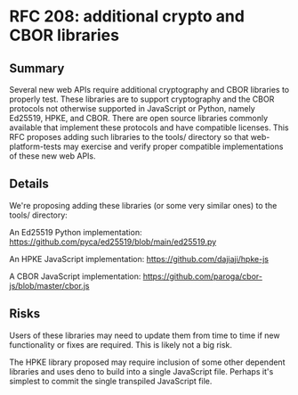# RFC 208: additional crypto and CBOR libraries

## Summary

Several new web APIs require additional cryptography and CBOR libraries to
properly test. These libraries are to support cryptography and the CBOR
protocols not otherwise supported in JavaScript or Python, namely Ed25519,
HPKE, and CBOR. There are open source libraries commonly available that
implement these protocols and have compatible licenses. This RFC proposes
adding such libraries to the tools/ directory so that web-platform-tests may
exercise and verify proper compatible implementations of these new web APIs.

## Details

We're proposing adding these libraries (or some very similar ones) to the
tools/ directory:

An Ed25519 Python implementation:
https://github.com/pyca/ed25519/blob/main/ed25519.py

An HPKE JavaScript implementation:
https://github.com/dajiaji/hpke-js

A CBOR JavaScript implementation:
https://github.com/paroga/cbor-js/blob/master/cbor.js

## Risks

Users of these libraries may need to update them from time to time if new
functionality or fixes are required. This is likely not a big risk.

The HPKE library proposed may require inclusion of some other dependent
libraries and uses deno to build into a single JavaScript file. Perhaps
it's simplest to commit the single transpiled JavaScript file.
